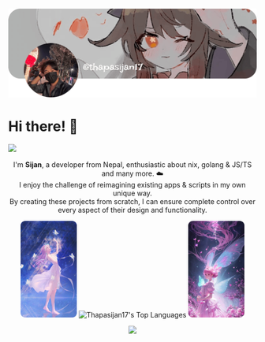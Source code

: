 ![banner](assets/banner.png)

# Hi there! 👋
![](https://komarev.com/ghpvc/?username=thapasijan17)

<p align="center">
  I'm <strong>Sijan</strong>, a developer from Nepal, enthusiastic about nix, golang & JS/TS and many more. ☁️ 
  <br/>I enjoy the challenge of reimagining existing apps & scripts in my own unique way.
  <br/>By creating these projects from scratch, I can ensure complete control over every aspect of their design and functionality.
</p>


<p align="center">
  <img alt="This is me!" src="assets/_2.png" height="196px">
  <a><img alt="Thapasijan17's Top Languages" src="https://denvercoder1-github-readme-stats.vercel.app/api/top-langs/?username=thapasijan17&langs_count=8&layout=compact&theme=react&hide_border=true&bg_color=0d1117&title_color=A594FD&icon_color=A594FD" height="192px"/></a>
  <img alt="This is me!" src="assets/_1.png" height="196px">
</p>

<p align="center">
  <a href="https://skillicons.dev">
    <img src="https://skillicons.dev/icons?i=nix,c,cpp,lua,golang,bash,linux,svelte,git,neovim,docker,bun,cloudflare,debian,express,figma,graphql,mongodb,mysql,nextjs,nodejs,pnpm,postgres,prisma,react,redux,sqlite,tailwind,vercel,yarn&perline=10" />
  </a>
</p>

